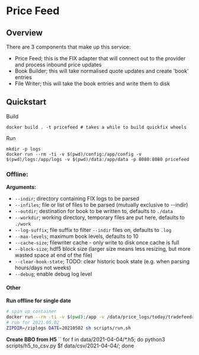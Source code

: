 # Price Feed

## Overview

There are 3 components that make up this service:

  - Price Feed; this is the FIX adapter that will connect out to the provider and process inbound price updates
  - Book Builder; this will take normalised quote updates and create 'book' entries
  - File Writer; this will take the book entries and write them to disk

## Quickstart

Build
```
docker build . -t pricefeed # takes a while to build quickfix wheels
```

Run
```
mkdir -p logs
docker run --rm -ti -v $(pwd)/config:/app/config -v $(pwd)/logs:/app/logs -v $(pwd)/data:/app/data -p 8080:8080 pricefeed
```


### Offline:

**Arguments:**
- `--indir`; directory containing FIX logs to be parsed
- `--infiles`; file or list of files to be parsed (mutually exclusive to --indir)
- `--outdir`; destination for book to be written to, defaults to `./data`
- `--workdir`; working directory, temporary files are put here, defaults to `./work`
- `--log-suffix`; file suffix to filter `--indir` files on, defaults to `.log`
- `--max-levels`; maximum book levels, defaults to 10
- `--cache-size`; filewriter cache - only write to disk once cache is full
- `--block-size`; hdf5 block size (larger size means less resizing, but more wasted space at end of the file)
- `--clear-book-state`; TODO: clear historic book state (e.g. when parsing hours/days not weeks)
- `--debug`; enable debug log level

#### Other

**Run offline for single date**
```sh
# spin up container
docker run --rm -ti -v $(pwd):/app -v /data/price_logs/today/tradefeedr_provider/pricing:/ziplogs --entrypoint /bin/bash pricefeed:latest
# run for 2021.05.02
ZIPDIR=/ziplogs DATE=20210502 sh scripts/run.sh
```

**Create BBO from H5**
``
for f in data/2021-04-04/*.h5; do python3 scripts/h5_to_csv.py $f data/csv/2021-04-04/; done
```
